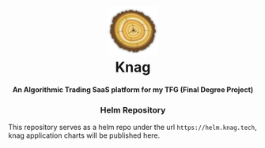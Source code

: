 <h1 align="center">
  <br>
  <a href="https://github.com/zugazagoitia/knag">
    <img src="https://raw.githubusercontent.com/zugazagoitia/knag/main/icons/logo@0.25x.png" alt="Knag logo" width="100">
  </a>
  <br>
  Knag
  <br>
</h1>

<h4 align="center">An Algorithmic Trading SaaS platform for my TFG (Final Degree Project)</h4>

<h3 align="center">
  Helm Repository
</h3>

This repository serves as a helm repo under the url ```https://helm.knag.tech```, knag application charts will be published here.


